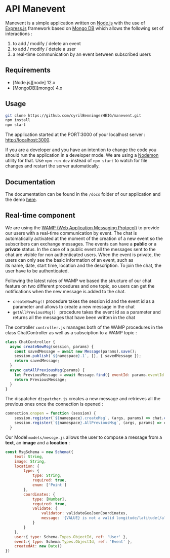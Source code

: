 # API Manevent 

Manevent is a simple application written on [Node.js](https://nodejs.org/) with the use of [Express.js](https://expressjs.com/) framework based on [Mongo DB](https://www.mongodb.com/) which allows the following set of interactions : 

1. to add / modify / delete an event  
2. to add / modify / detele a user 
3. a real-time communication by an event between subscribed users 

## Requirements

* [Node.js][node] 12.x
* [MongoDB][mongo] 4.x

## Usage

```bash
git clone https://github.com/cyrilBenningerHEIG/manevent.git
npm install
npm start
```

The application started at the PORT:3000 of your localhost server : [http://localhost:3000](http://localhost:3000).

If you are a developer and you have an intention to change the code you should run the application in a developer mode. We are using a [Nodemon](https://nodemon.io/) utility for that. Use `npm run dev`  instead of `npm start` to watch for file changes and restart the server automatically.

## Documentation

The documentation can be found in the `/docs` folder of our application and the demo [here](https://manevent.herokuapp.com/).

## Real-time component 

We are using the [WAMP (Web Application Messaging Protocol)](https://en.wikipedia.org/wiki/Web_Application_Messaging_Protocol) to provide our users with a real-time communication by event. The chat is automatically activated at the moment of the creation of a new event so the subscribers can exchange messages. The events can have a **public** or a **private** status. In the case of a public event all the messages sent to the chat are visible for non authenticated users. When the event is private, the users can only see the basic information of an event, such as  
 its name, date, start time, location and the description. To join the chat, the user have to be authenticated. 
 
Following the latest rules of WAMP we based the structure of our chat feature on two different procedures and one topic, so users can get the notifications when the new message is added to the chat. 

* `createNewMsg()`  procedure takes the session id and the event id as a parameter and allows to create a new message in the chat   
* `getAllPreviousMsg() ` procedure takes the event id as a parameter and returns all the messages that have been written in the chat 

The controller `controller.js` manages both of the WAMP procedures in the class ChatController as well as a subsciption to a WAMP topic : 
```js
class ChatController {
  async createNewMsg(session, params) {
    const savedMessage = await new Message(params).save();
    session.publish(`${namespace}.1`, [], { savedMessage });
    return savedMessage;
  }
  async getAllPreviousMsg(params) {
    let PreviousMessage = await Message.find({ eventId: params.eventId 	}).sort('createdAt').exec();
    return PreviousMessage;
  }
}
```
The dispatcher `dispatcher.js` creates a new message and retrieves all the previous ones once the connection is opened : 
```js
connection.onopen = function (session) {
    session.register(`${namespace}.createMsg`, (args, params) => chat.createNewMsg(session, params));
    session.register(`${namespace}.AllPreviousMsg`, (args, params) => chat.getAllPreviousMsg(params));
  }
```

Our Model `models/messge.js` allows the user to compose a message from a **text**, an **image** and a **location** : 
```js
const MsgSchema = new Schema({
    text: String,
    image: String,
    location: {
        type: {
            type: String,
            required: true,
            enum: ['Point']
        },
        coordinates: {
            type: [Number],
            required: true,
            validate: {
                validator: validateGeoJsonCoordinates,
                message: '{VALUE} is not a valid longitude/latitude(/altitude) coordinates array'
            }
        }
    },
    user:{ type: Schema.Types.ObjectId, ref: 'User' },
    event:{ type: Schema.Types.ObjectId, ref: 'Event' },
    createdAt: new Date()
})
```

